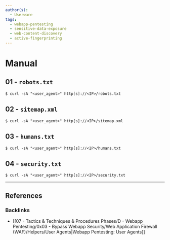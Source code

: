 ```yaml
---
author(s):
  - Userware
tags:
  - webapp-pentesting
  - sensitive-data-exposure
  - web-content-discovery
  - active-fingerprinting
---
```

# Manual

## 01 - `robots.txt`

```
$ curl -sA "<user_agent>" http[s]://<IP>/robots.txt
```

## 02 - `sitemap.xml`

```
$ curl -sA "<user_agent>" http[s]://<IP>/sitemap.xml
```

## 03 - `humans.txt`

```
$ curl -sA "<user_agent>" http[s]://<IP>/humans.txt
```

## 04 - `security.txt`

```
$ curl -sA "<user_agent>" http[s]://<IP>/security.txt
```

---
## References

### Backlinks

- [[07 - Tactics & Techniques & Procedures Phases/D - Webapp Pentesting/0x03 - Bypass Webapp Security/Web Application Firewall (WAF)/Helpers/User Agents|Webapp Pentesting: User Agents]]